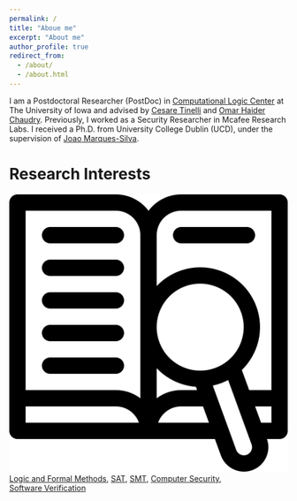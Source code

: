 ```yaml
---
permalink: /
title: "Aboue me"
excerpt: "About me"
author_profile: true
redirect_from: 
  - /about/
  - /about.html
---
```


I am a Postdoctoral Researcher (PostDoc) in 
[Computational Logic Center](http://clc.cs.uiowa.edu/site/index.shtml)
at The University of Iowa and advised by 
[Cesare Tinelli](https://homepage.cs.uiowa.edu/~tinelli/) 
and 
[Omar Haider Chaudry](https://homepage.cs.uiowa.edu/~comarhaider/). Previously, I worked as a Security Researcher in Mcafee Research Labs. I received a Ph.D. from University College Dublin (UCD), under the supervision of 
[Joao Marques-Silva](https://jpmarquessilva.github.io/).

Research Interests
======
![Alt](images/book.png "Title") [Logic and Formal Methods](https://formalmethods.wikia.org/wiki/Formal_methods), 
[SAT](https://en.wikipedia.org/wiki/Boolean_satisfiability_problem),
[SMT](https://en.wikipedia.org/wiki/Satisfiability_modulo_theories), 
[Computer Security](https://en.wikipedia.org/wiki/Computer_security),  
[Software Verification](https://en.wikipedia.org/wiki/Model_checking)